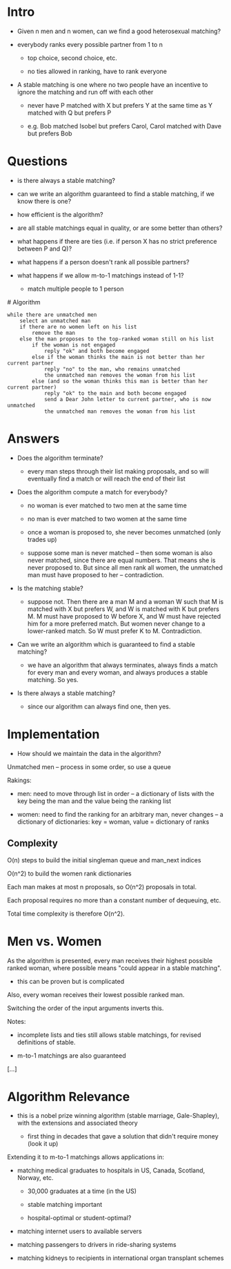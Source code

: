 # Intro

* Given n men and n women, can we find a good heterosexual matching?

* everybody ranks every possible partner from 1 to n

    * top choice, second choice, etc.

    * no ties allowed in ranking, have to rank everyone

* A stable matching is one where no two people have an incentive to ignore the matching and run off with each other

    * never have P matched with X but prefers Y at the same time as Y matched with Q but prefers P

    * e.g. Bob matched Isobel but prefers Carol, Carol matched with Dave but prefers Bob

# Questions

* is there always a stable matching?

* can we write an algorithm guaranteed to find a stable matching, if we know there is one?

* how efficient is the algorithm?

* are all stable matchings equal in quality, or are some better than others?

* what happens if there are ties (i.e. if person X has no strict preference between P and Q)?

* what happens if a person doesn't rank all possible partners?

* what happens if we allow m-to-1 matchings instead of 1-1?

    * match multiple people to 1 person

# Algorithm

```psuedocode
while there are unmatched men
    select an unmatched man
    if there are no women left on his list
        remove the man
    else the man proposes to the top-ranked woman still on his list
        if the woman is not engaged
            reply "ok" and both become engaged
        else if the woman thinks the main is not better than her current partner
            reply "no" to the man, who remains unmatched
            the unmatched man removes the woman from his list
        else (and so the woman thinks this man is better than her current partner)
            reply "ok" to the main and both become engaged
            send a Dear John letter to current partner, who is now unmatched
            the unmatched man removes the woman from his list
```

# Answers

* Does the algorithm terminate?

    * every man steps through their list making proposals, and so will eventually find a match or will reach the end of their list

* Does the algorithm compute a match for everybody?

    * no woman is ever matched to two men at the same time

    * no man is ever matched to two women at the same time

    * once a woman is proposed to, she never becomes unmatched (only trades up)

    * suppose some man is never matched – then some woman is also never matched, since there are equal numbers. That means she is never proposed to. But since all men rank all women, the unmatched man must have proposed to her – contradiction.

* Is the matching stable?

    * suppose not. Then there are a man M and a woman W such that M is matched with X but prefers W, and W is matched with K but prefers M. M must have proposed to W before X, and W must have rejected him for a more preferred match. But women never change to a lower-ranked match. So W must prefer K to M. Contradiction.

* Can we write an algorithm which is guaranteed to find a stable matching?

    * we have an algorithm that always terminates, always finds a match for every man and every woman, and always produces a stable matching. So yes.

* Is there always a stable matching?

    * since our algorithm can always find one, then yes.

# Implementation

* How should we maintain the data in the algorithm?

Unmatched men – process in some order, so use a queue

Rakings:

* men: need to move through list in order – a dictionary of lists with the key being the man and the value being the ranking list

* women: need to find the ranking for an arbitrary man, never changes – a dictionary of dictionaries: key = woman, value = dictionary of ranks

## Complexity

O(n) steps to build the initial singleman queue and man_next indices

O(n^2) to build the women rank dictionaries

Each man makes at most n proposals, so O(n^2) proposals in total.

Each proposal requires no more than a constant number of dequeuing, etc.

Total time complexity is therefore O(n^2).

# Men vs. Women

As the algorithm is presented, every man receives their highest possible ranked woman, where possible means "could appear in a stable matching".

* this can be proven but is complicated

Also, every woman receives their lowest possible ranked man.

Switching the order of the input arguments inverts this.

Notes:

* incomplete lists and ties still allows stable matchings, for revised definitions of stable.

* m-to-1 matchings are also guaranteed

[…]

# Algorithm Relevance

* this is a nobel prize winning algorithm (stable marriage, Gale-Shapley), with the extensions and associated theory

    * first thing in decades that gave a solution that didn't require money (look it up)

Extending it to m-to-1 matchings allows applications in:

* matching medical graduates to hospitals in US, Canada, Scotland, Norway, etc.

    * 30,000 graduates at a time (in the US)

    * stable matching important

    * hospital-optimal or student-optimal?

* matching internet users to available servers

* matching passengers to drivers in ride-sharing systems

* matching kidneys to recipients in international organ transplant schemes
